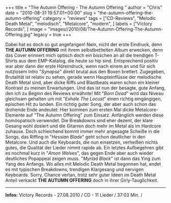 +++
title = "The Autumn Offering - The Autumn Offering "
author = "Chris"
date = "2010-08-31 19:57:01+00:00"
slug = "the-autumn-offering-the-autumn-offering"
category = "reviews"
tags = ["CD-Reviews", "Melodic Death Metal", "melodisch", "Metalcore", "modern", ]
labels = ["Victory Records", ]
image = "images//2010/08/The-Autumn-Offering-The-Autumn-Offering.jpg"
legacy = true
+++

Dabei hat es doch so gut angefangen! Nein, nicht der erste Eindruck, denn **THE AUTUMN OFFERING** mit ihrem selbstbetitelten Album erwecken, denn das Cover erinnert mich optisch doch ein bisschen an all die trendigen T-Shirts aus dem EMP-Katalog, die heute so hip sind.
Entsprechend positiv war aber dann der erste Höreindruck, wenn nach einem an und für sich nutzlosem Intro "_Synapse_" direkt brutal aus den Boxen brettert. Zugegeben, Brutalität ist relativ zu sehen, gerade wenn Haupteinflüsse der melodische Death Metal sind, aber dicke Riffs und Blastbeats waren schon ein kleiner Kontrast zu meinen Erwartungen.  Und das ist nun der besagte, gute Anfang, den ich zu Beginn des Reviews erwähnte! Mit "_Born Dead_" wird das Niveau gleichsam gehalten um mit "_Exhale The Locust_" einen richtig eingängigen, epischen Hit zu landen. Ein richtig guter Song, der aber auch schon das drohende Ende andeutet: Hier kommen zum ersten Mal dicke Metalcore-Elemente auf "The Autumn Offering" zum Einsatz. Anfänglich werden diese homöopatisch verwendet. Die Breakdowns sind eher dezent, der klare Gesang wohl dosiert und die Gitarren doch mehr im Metal als im Hardcore zuhause. Doch schleichend kommt immer mehr angesagte Scheiße in die Songs, das Riffing in "_Hessian Blade_" geht schon deutlicher in den Metalcore. Und auch die Keyboards, die nun einsetzen, verheißen nichts gutes, die Qualität der Lieder nimmt rapide ab. Ein letztes Aufbegehren gibt es nochmal kurz in "_Amon Wolves_", das gegen Ende aber auch wieder deutliches Popappeal zeigen muss. "_Myriad Black_" ist dann das Ying zum Yang des Anfangs. Wo alles mit Melodic Death Metal begonnen hat, endet es mit typischen Breakdowns, trendigen Klargesang und nervigen Keyboards. Sorry, Chance vertan, trotz sehr guter Ideen im Death Metal Anteil verkackt **THE AUTUMN OFFERING** doch in ihrer Girly-Tauglichkeit.





---
**Infos:**
Victory Records - 27.08.2010 / 
CD - 11 Lieder / 37:03 Min. / 
